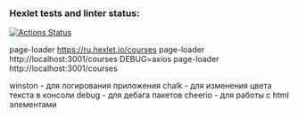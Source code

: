 ### Hexlet tests and linter status:

[![Actions Status](https://github.com/Shuhratt/js-async-project-4/actions/workflows/hexlet-check.yml/badge.svg)](https://github.com/Shuhratt/js-async-project-4/actions)

page-loader https://ru.hexlet.io/courses
page-loader http://localhost:3001/courses
DEBUG=axios page-loader http://localhost:3001/courses

winston - для логирования приложения
chalk - для изменения цвета текста в консоли
debug - для дебага пакетов
cheerio - для работы с html элементами

